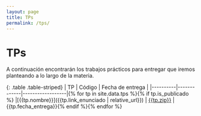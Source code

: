 ```yaml
---
layout: page
title: TPs
permalink: /tps/
---
```


TPs
=======

A continuación encontrarán los trabajos prácticos para entregar que iremos planteando a lo largo de la materia.

{: .table .table-striped}
| TP       | Código      | Fecha de entrega |
|----------|-------------|------------------|{% for tp in site.data.tps %}{% if tp.is_publicado %}
|[{{tp.nombre}}]({{tp.link_enunciado | relative_url}}) | [{{tp.zip}}]({{tp.link_zip}}) | {{tp.fecha_entrega}}{% endif %}{% endfor %}
